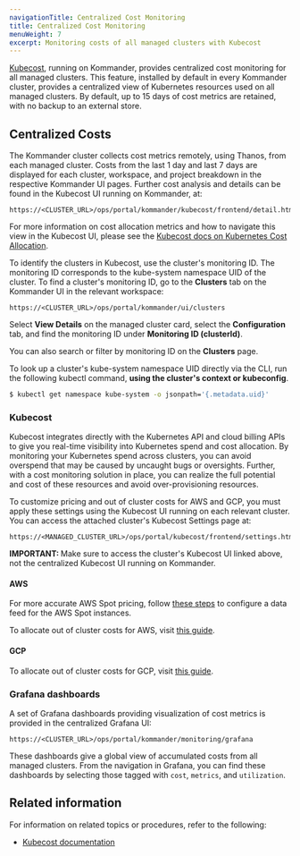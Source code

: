```yaml
---
navigationTitle: Centralized Cost Monitoring
title: Centralized Cost Monitoring
menuWeight: 7
excerpt: Monitoring costs of all managed clusters with Kubecost
---
```


[Kubecost][kubecost_website], running on Kommander, provides centralized cost monitoring for all managed clusters.
This feature, installed by default in every Kommander cluster, provides a centralized view of Kubernetes resources used on all managed clusters.
By default, up to 15 days of cost metrics are retained, with no backup to an external store.

## Centralized Costs

The Kommander cluster collects cost metrics remotely, using Thanos, from each managed cluster.
Costs from the last 1 day and last 7 days are displayed for each cluster, workspace, and project breakdown in the respective Kommander UI pages.
Further cost analysis and details can be found in the Kubecost UI running on Kommander, at:

```
https://<CLUSTER_URL>/ops/portal/kommander/kubecost/frontend/detail.html#&agg=cluster
```

For more information on cost allocation metrics and how to navigate this view in the Kubecost UI, please see the [Kubecost docs on Kubernetes Cost Allocation][kubecost_cost_allocation].

To identify the clusters in Kubecost, use the cluster's monitoring ID.
The monitoring ID corresponds to the kube-system namespace UID of the cluster.
To find a cluster's monitoring ID, go to the **Clusters** tab on the Kommander UI in the relevant workspace:

```
https://<CLUSTER_URL>/ops/portal/kommander/ui/clusters
```

Select **View Details** on the managed cluster card, select the **Configuration** tab, and find the monitoring ID under **Monitoring ID (clusterId)**.

You can also search or filter by monitoring ID on the **Clusters** page.

To look up a cluster's kube-system namespace UID directly via the CLI, run the following kubectl command, **using the cluster's context or kubeconfig**.

```bash
$ kubectl get namespace kube-system -o jsonpath='{.metadata.uid}'
```

### Kubecost

Kubecost integrates directly with the Kubernetes API and cloud billing APIs to give you real-time visibility into Kubernetes spend and cost allocation.
By monitoring your Kubernetes spend across clusters, you can avoid overspend that may be caused by uncaught bugs or oversights.
Further, with a cost monitoring solution in place, you can realize the full potential and cost of these resources and avoid over-provisioning resources.

To customize pricing and out of cluster costs for AWS and GCP, you must apply these settings using the Kubecost UI running on each relevant cluster.
You can access the attached cluster's Kubecost Settings page at:

```
https://<MANAGED_CLUSTER_URL>/ops/portal/kubecost/frontend/settings.html
```

<p class="message--important"><strong>IMPORTANT: </strong>Make sure to access the cluster's Kubecost UI linked above, not the centralized Kubecost UI running on Kommander.</p>

#### AWS

For more accurate AWS Spot pricing, follow [these steps][kubecost_aws_spot_instance] to configure a data feed for the AWS Spot instances.

To allocate out of cluster costs for AWS, visit [this guide][kubecost_aws_out_of_cluster].

#### GCP

To allocate out of cluster costs for GCP, visit [this guide][kubecost_gcp_out_of_cluster].

### Grafana dashboards

A set of Grafana dashboards providing visualization of cost metrics is provided in the centralized Grafana UI:

```
https://<CLUSTER_URL>/ops/portal/kommander/monitoring/grafana
```

These dashboards give a global view of accumulated costs from all managed clusters.
From the navigation in Grafana, you can find these dashboards by selecting those tagged with `cost`, `metrics`, and `utilization`.

## Related information

For information on related topics or procedures, refer to the following:

- [Kubecost documentation][kubecost_docs]

[kubecost_website]: https://kubecost.com/
[kubecost_docs]: https://docs.kubecost.com/
[kubecost_cost_allocation]: https://docs.kubecost.com/cost-allocation.html
[kubecost_aws_spot_instance]: https://docs.kubecost.com/getting-started#spot-nodes
[kubecost_aws_out_of_cluster]: https://docs.kubecost.com/aws-out-of-cluster.html
[kubecost_gcp_out_of_cluster]: https://docs.kubecost.com/gcp-out-of-cluster.html
